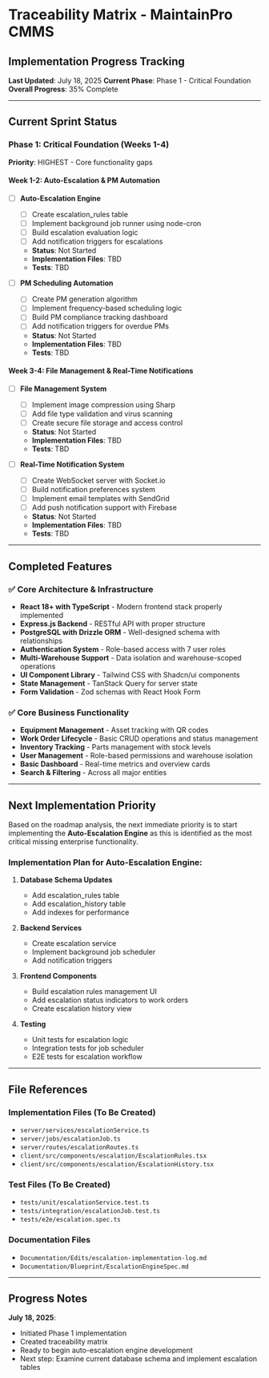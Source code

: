 # Traceability Matrix - MaintainPro CMMS

## Implementation Progress Tracking

**Last Updated**: July 18, 2025
**Current Phase**: Phase 1 - Critical Foundation
**Overall Progress**: 35% Complete

---

## Current Sprint Status

### Phase 1: Critical Foundation (Weeks 1-4)
**Priority**: HIGHEST - Core functionality gaps

#### Week 1-2: Auto-Escalation & PM Automation
- [ ] **Auto-Escalation Engine**
  - [ ] Create escalation_rules table
  - [ ] Implement background job runner using node-cron
  - [ ] Build escalation evaluation logic
  - [ ] Add notification triggers for escalations
  - **Status**: Not Started
  - **Implementation Files**: TBD
  - **Tests**: TBD

- [ ] **PM Scheduling Automation**
  - [ ] Create PM generation algorithm
  - [ ] Implement frequency-based scheduling logic
  - [ ] Build PM compliance tracking dashboard
  - [ ] Add notification triggers for overdue PMs
  - **Status**: Not Started
  - **Implementation Files**: TBD
  - **Tests**: TBD

#### Week 3-4: File Management & Real-Time Notifications
- [ ] **File Management System**
  - [ ] Implement image compression using Sharp
  - [ ] Add file type validation and virus scanning
  - [ ] Create secure file storage and access control
  - **Status**: Not Started
  - **Implementation Files**: TBD
  - **Tests**: TBD

- [ ] **Real-Time Notification System**
  - [ ] Create WebSocket server with Socket.io
  - [ ] Build notification preferences system
  - [ ] Implement email templates with SendGrid
  - [ ] Add push notification support with Firebase
  - **Status**: Not Started
  - **Implementation Files**: TBD
  - **Tests**: TBD

---

## Completed Features

### ✅ Core Architecture & Infrastructure
- **React 18+ with TypeScript** - Modern frontend stack properly implemented
- **Express.js Backend** - RESTful API with proper structure
- **PostgreSQL with Drizzle ORM** - Well-designed schema with relationships
- **Authentication System** - Role-based access with 7 user roles
- **Multi-Warehouse Support** - Data isolation and warehouse-scoped operations
- **UI Component Library** - Tailwind CSS with Shadcn/ui components
- **State Management** - TanStack Query for server state
- **Form Validation** - Zod schemas with React Hook Form

### ✅ Core Business Functionality
- **Equipment Management** - Asset tracking with QR codes
- **Work Order Lifecycle** - Basic CRUD operations and status management
- **Inventory Tracking** - Parts management with stock levels
- **User Management** - Role-based permissions and warehouse isolation
- **Basic Dashboard** - Real-time metrics and overview cards
- **Search & Filtering** - Across all major entities

---

## Next Implementation Priority

Based on the roadmap analysis, the next immediate priority is to start implementing the **Auto-Escalation Engine** as this is identified as the most critical missing enterprise functionality.

### Implementation Plan for Auto-Escalation Engine:

1. **Database Schema Updates**
   - Add escalation_rules table
   - Add escalation_history table
   - Add indexes for performance

2. **Backend Services**
   - Create escalation service
   - Implement background job scheduler
   - Add notification triggers

3. **Frontend Components**
   - Build escalation rules management UI
   - Add escalation status indicators to work orders
   - Create escalation history view

4. **Testing**
   - Unit tests for escalation logic
   - Integration tests for job scheduler
   - E2E tests for escalation workflow

---

## File References

### Implementation Files (To Be Created)
- `server/services/escalationService.ts`
- `server/jobs/escalationJob.ts`
- `server/routes/escalationRoutes.ts`
- `client/src/components/escalation/EscalationRules.tsx`
- `client/src/components/escalation/EscalationHistory.tsx`

### Test Files (To Be Created)
- `tests/unit/escalationService.test.ts`
- `tests/integration/escalationJob.test.ts`
- `tests/e2e/escalation.spec.ts`

### Documentation Files
- `Documentation/Edits/escalation-implementation-log.md`
- `Documentation/Blueprint/EscalationEngineSpec.md`

---

## Progress Notes

**July 18, 2025**: 
- Initiated Phase 1 implementation
- Created traceability matrix
- Ready to begin auto-escalation engine development
- Next step: Examine current database schema and implement escalation tables
